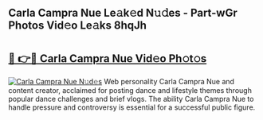 ## Carla Campra Nue Le𝚊k𝚎d N𝚞𝚍es - Part-wGr Photos Vid𝚎o Le𝚊ks 8hqJh

# <h2><a href="http://fb4jqtm.evod.top/?m=Carla+Campra+Nue">🔗 👉🔴 Carla Campra Nue Vid𝚎o Ph𝚘t𝚘s</a></h2>

[![Carla Campra Nue N𝚞d𝚎s](https://i.imgur.com/8V9OHl7.gif)](http://fb4jqtm.evod.top/?m=Carla+Campra+Nue)
Web personality Carla Campra Nue and content creator, acclaimed for posting dance and lifestyle themes through popular dance challenges and brief vlogs. The ability Carla Campra Nue to handle pressure and controversy is essential for a successful public figure. 
